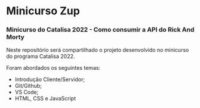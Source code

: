 # Minicurso Zup

### Minicurso do Catalisa 2022 - Como consumir a API do Rick And Morty

Neste repositório será compartilhado o projeto desenvolvido no minicurso do programa Catalisa 2022.

Foram abordados os seguintes temas:

- Introdução Cliente/Servidor;
- Git/Github;
- VS Code;
- HTML, CSS e JavaScript
